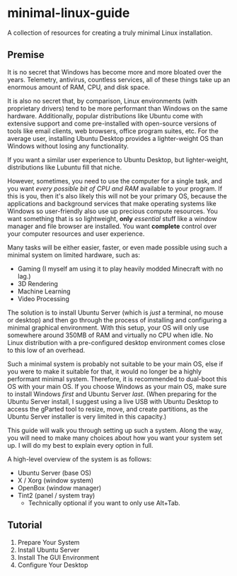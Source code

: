 # minimal-linux-guide
A collection of resources for creating a truly minimal Linux installation.

## Premise
It is no secret that Windows has become more and more bloated over the years. Telemetry, antivirus, countless services, all of these things take up an enormous amount of RAM, CPU, and disk space.

It is also no secret that, by comparison, Linux environments (with proprietary drivers) tend to be more performant than Windows on the same hardware. Additionally, popular distributions like Ubuntu come with extensive support and come pre-installed with open-source versions of tools like email clients, web browsers, office program suites, etc. For the average user, installing Ubuntu Desktop provides a lighter-weight OS than Windows without losing any functionality.

If you want a similar user experience to Ubuntu Desktop, but lighter-weight, distributions like Lubuntu fill that niche.

However, sometimes, you need to use the computer for a single task, and you want *every possible bit of CPU and RAM* available to your program. If this is you, then it's also likely this will not be your primary OS, because the applications and background services that make operating systems like Windows so user-friendly also use up precious compute resources. You want something that is so lightweight, **only** *essential* stuff like a window manager and file browser are installed. You want **complete** control over your computer resources and user experience.

Many tasks will be either easier, faster, or even made possible using such a minimal system on limited hardware, such as:
- Gaming (I myself am using it to play heavily modded Minecraft with no lag.)
- 3D Rendering
- Machine Learning
- Video Processing

The solution is to install Ubuntu Server (which is *just* a terminal, no mouse or desktop) and then go through the process of installing and configuring a minimal graphical environment. With this setup, your OS will only use somewhere around 350MB of RAM and virtually no CPU when idle. No Linux distribution with a  pre-configured desktop environment comes close to this low of an overhead.

Such a minimal system is probably not suitable to be your main OS, else if you were to make it suitable for that, it would no longer be a highly performant minimal system. Therefore, it is recommended to dual-boot this OS with your main OS. If you choose Windows as your main OS, make sure to install Windows *first* and Ubuntu Server *last*. (When preparing for the Ubuntu Server install, I suggest using a live USB with Ubuntu Desktop to access the gParted tool to resize, move, and create partitions, as the Ubuntu Server installer is very limited in this capacity.)

This guide will walk you through setting up such a system. Along the way, you will need to make many choices about how you want your system set up. I will do my best to explain every option in full.

A high-level overview of the system is as follows:
- Ubuntu Server (base OS)
- X / Xorg (window system)
- OpenBox (window manager)
- Tint2 (panel / system tray)
  - Technically optional if you want to only use Alt+Tab.

## Tutorial
1. Prepare Your System
2. Install Ubuntu Server
3. Install The GUI Environment
4. Configure Your Desktop
